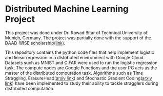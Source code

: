 # Distributed Machine Learning Project
This project was done under Dr. Rawad Bitar of Technical University of Munich, Germany. The project was partially done with the support of the DAAD-WISE scholarship([link](https://www2.daad.de/deutschland/stipendium/datenbank/en/21148-scholarship-database/?detail=50015295)).

This repository contains the python code files that help implement logistic and linear regression in a distributed environment with Google Cloud. Datasets such as MNIST and CIFAR were used to run the logistic regression task. The compute nodes are Google Functions and the user PC acts as the master of the distributed computation task. Algorithms such as Time Straggling, ErasureHead([arxiv link](https://arxiv.org/abs/1901.09671)) and Stochastic Gradient Coding([arxiv link](https://arxiv.org/abs/1905.05383)) have been implemented to study their ability to tackle stragglers during distributed computation.
